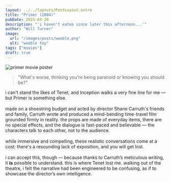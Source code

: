 ```yaml
---
layout: ../../layouts/PostLayout.astro
title: "Primer (2004)"
pubDate: 2025-04-20
description: "'i haven't eaten since later this afternoon...'"
author: "Will Turner"
image:
  url: "/images/posts/weeble.png"
  alt: "weeble toy"
tags: ["movies"]
draft: true
---
```


<img class="w-1/3 rounded-md float-left mr-5" alt="primer movie poster" src="/images/posts/primer.jpg">

<blockquote class="inline">"What's worse, thinking you're being paranoid or knowing you should be?"</blockquote>

i can't stand the likes of Tenet, and Inception walks a very fine line for me — but Primer is something else.
<br>
<br>
made on a shoestring budget and acted by director Shane Carruth's friends and family, Carruth wrote and produced a mind-bending time-travel film grounded firmly in reality. the props are made of everyday items, there are no special effects, and the dialogue is fast-paced and believable — the characters talk to each other, not to the audience.
<br>
<br>
while immersive and compelling, these realistic conversations come at a cost: there's a resounding lack of exposition, and you will get lost.
<br>
<br>
i can accept this, though — because thanks to Carruth’s meticulous writing, it **is** possible to understand. this is where Tenet lost me. walking out of the theatre, i felt the narrative had been engineered to be confusing, as if to showcase the director’s own intelligence.
<br>
<br>
